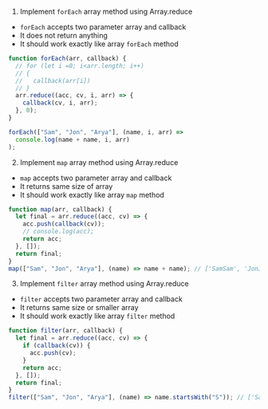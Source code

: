 1. Implement `forEach` array method using Array.reduce

- `forEach` accepts two parameter array and callback
- It does not return anything
- It should work exactly like array `forEach` method

```js
function forEach(arr, callback) {
  // for (let i =0; i<arr.length; i++)
  // {
  //   callback(arr[i])
  // }
  arr.reduce((acc, cv, i, arr) => {
    callback(cv, i, arr);
  }, 0);
}

forEach(["Sam", "Jon", "Arya"], (name, i, arr) =>
  console.log(name + name, i, arr)
);
```

2. Implement `map` array method using Array.reduce

- `map` accepts two parameter array and callback
- It returns same size of array
- It should work exactly like array `map` method

```js
function map(arr, callback) {
  let final = arr.reduce((acc, cv) => {
    acc.push(callback(cv));
    // console.log(acc);
    return acc;
  }, []);
  return final;
}
map(["Sam", "Jon", "Arya"], (name) => name + name); // ['SamSam', 'JonJon', 'AryaArya']
```

3. Implement `filter` array method using Array.reduce

- `filter` accepts two parameter array and callback
- It returns same size or smaller array
- It should work exactly like array `filter` method

```js
function filter(arr, callback) {
  let final = arr.reduce((acc, cv) => {
    if (callback(cv)) {
      acc.push(cv);
    }
    return acc;
  }, []);
  return final;
}
filter(["Sam", "Jon", "Arya"], (name) => name.startsWith("S")); // ['Sam']
```
